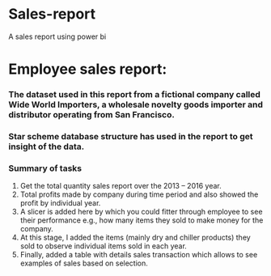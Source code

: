 # Sales-report
A sales report using power bi
# Employee sales report:

### The dataset used in this report from a fictional company called Wide World Importers, a wholesale novelty goods importer and distributor operating from San Francisco. 

### Star scheme database structure has used in the report to get insight of the data.

### Summary of tasks

1.	Get the total quantity sales report over the 2013 – 2016 year.
2.	Total profits made by company during time period and also showed the profit by individual year.
3.	A slicer is added here by which you could fitter through employee to see their performance e.g., how many items they sold to make money for the company.
4.	At this stage, I added the items (mainly dry and chiller products) they sold to observe individual items sold in each year.
5.	Finally, added a table with details sales transaction which allows to see examples of sales based on selection. 
